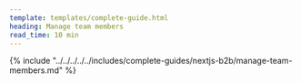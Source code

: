 ```yaml
---
template: templates/complete-guide.html
heading: Manage team members
read_time: 10 min
---
```


{% include "../../../../../includes/complete-guides/nextjs-b2b/manage-team-members.md" %}
